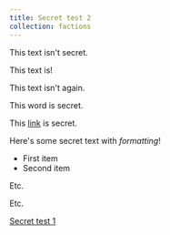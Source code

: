 ```yaml
---
title: Secret test 2
collection: factions
---
```


This text isn't secret.

<div data-rpgnotes-secret>

This text is!

</div>

This text isn't again.

This <span data-rpgnotes-secret>word</span> is secret.

This <span data-rpgnotes-secret>[link](link-test.md)</span> is secret.

<div data-rpgnotes-secret>

Here's some secret text with _formatting_!

- First item
- Second item

Etc.

Etc.

</div>

[Secret test 1](secret-test1.md)
